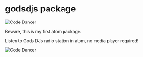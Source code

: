 # godsdjs package

![Code Dancer](https://github.com/joehannes-atom/godsdjs/blob/master/logo.png?raw=true)

Beware, this is my first atom package.

Listen to Gods DJs radio station in atom, no media player required!

![Code Dancer](https://github.com/joehannes-atom/godsdjs/blob/master/symbol.jpg?raw=true)
